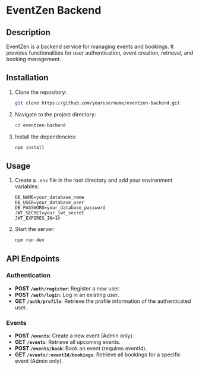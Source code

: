 # EventZen Backend

## Description
EventZen is a backend service for managing events and bookings. It provides functionalities for user authentication, event creation, retrieval, and booking management.

## Installation
1. Clone the repository:
   ```bash
   git clone https://github.com/yourusername/eventzen-backend.git
   ```
2. Navigate to the project directory:
   ```bash
   cd eventzen-backend
   ```
3. Install the dependencies:
   ```bash
   npm install
   ```

## Usage
1. Create a `.env` file in the root directory and add your environment variables:
   ```
   DB_NAME=your_database_name
   DB_USER=your_database_user
   DB_PASSWORD=your_database_password
   JWT_SECRET=your_jwt_secret
   JWT_EXPIRES_IN=1h
   ```
2. Start the server:
   ```bash
   npm run dev
   ```

## API Endpoints

### Authentication
- **POST `/auth/register`**: Register a new user.
- **POST `/auth/login`**: Log in an existing user.
- **GET `/auth/profile`**: Retrieve the profile information of the authenticated user.

### Events
- **POST `/events`**: Create a new event (Admin only).
- **GET `/events`**: Retrieve all upcoming events.
- **POST `/events/book`**: Book an event (requires eventId).
- **GET `/events/:eventId/bookings`**: Retrieve all bookings for a specific event (Admin only).

